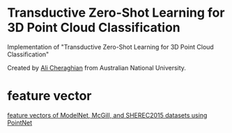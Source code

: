 # Transductive Zero-Shot Learning for 3D Point Cloud Classification
Implementation of "Transductive Zero-Shot Learning for 3D Point Cloud Classification"



Created by [Ali Cheraghian](https://scholar.google.com/citations?user=QT0EXIkAAAAJ&hl=en) from Australian National University.


















# feature vector

[feature vectors of ModelNet, McGill, and SHEREC2015 datasets using PointNet](https://drive.google.com/drive/folders/15-XswOjj_9s2BAxnJiIutEuUXolIXPK9?usp=sharing)
